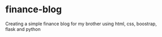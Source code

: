 # finance-blog
Creating a simple finance blog for my brother using html, css, boostrap, flask and python
